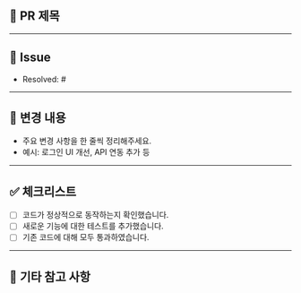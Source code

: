 ## 📌 PR 제목

<!-- 간단하고 명확한 PR 제목을 작성해주세요. -->

---

## 💢 Issue
- Resolved: #

---

## 📝 변경 내용

- 주요 변경 사항을 한 줄씩 정리해주세요.
- 예시: 로그인 UI 개선, API 연동 추가 등

---

## ✅ 체크리스트

- [ ] 코드가 정상적으로 동작하는지 확인했습니다.
- [ ] 새로운 기능에 대한 테스트를 추가했습니다.
- [ ] 기존 코드에 대해 모두 통과하였습니다.

---

## 💬 기타 참고 사항

<!-- 추가로 논의할 내용이나 특이사항이 있다면 작성해주세요. -->
